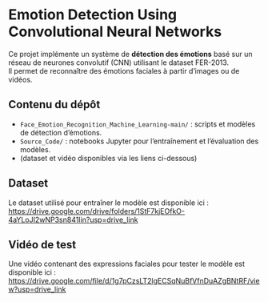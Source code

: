 # Emotion Detection Using Convolutional Neural Networks
Ce projet implémente un système de **détection des émotions** basé sur un réseau de neurones convolutif (CNN) utilisant le dataset FER-2013.  
Il permet de reconnaître des émotions faciales à partir d’images ou de vidéos.

## Contenu du dépôt
- `Face_Emotion_Recognition_Machine_Learning-main/` : scripts et modèles de détection d’émotions.
- `Source_Code/` : notebooks Jupyter pour l’entraînement et l’évaluation des modèles.
- (dataset et vidéo disponibles via les liens ci-dessous)

## Dataset
Le dataset utilisé pour entraîner le modèle est disponible ici :  
 https://drive.google.com/drive/folders/1StF7kjEOfkO-4aYLoJI2wNP3sn841Iin?usp=drive_link

## Vidéo de test
Une vidéo contenant des expressions faciales pour tester le modèle est disponible ici :  
   https://drive.google.com/file/d/1g7pCzsLT2lgECSqNuBfVfnDuAZgBNtRF/view?usp=drive_link
